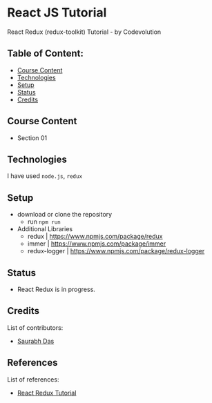# React JS Tutorial

React Redux (redux-toolkit) Tutorial - by Codevolution

## Table of Content:

- [Course Content](#course-content)
- [Technologies](#technologies)
- [Setup](#setup)
- [Status](#status)
- [Credits](#credits)

## Course Content

- Section 01


## Technologies

I have used `node.js`, `redux`

## Setup

- download or clone the repository
  - run `npm run`
- Additional Libraries
  - redux | https://www.npmjs.com/package/redux
  - immer | https://www.npmjs.com/package/immer
  - redux-logger | https://www.npmjs.com/package/redux-logger
## Status

- React Redux is in progress.

## Credits

List of contributors:

- [Saurabh Das](dsumansaurabh@gmail.com)

## References

List of references:

- [React Redux Tutorial](https://youtube.com/playlist?list=PLC3y8-rFHvwheJHvseC3I0HuYI2f46oAK&si=i0yfZesGbX5KF6b2)
